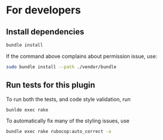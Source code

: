 # For developers

## Install dependencies

```bash
bundle install
```

If the command above complains about permission issue, use:

```bash
sudo bundle install --path ./vendor/bundle
```

## Run tests for this plugin

To run both the tests, and code style validation, run

```bash
bunlde exec rake
```

To automatically fix many of the styling issues, use

```bash
bundle exec rake rubocop:auto_correct -a
```